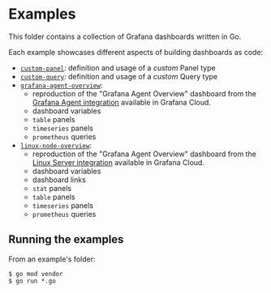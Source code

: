 # Examples

This folder contains a collection of Grafana dashboards written in Go.

Each example showcases different aspects of building dashboards as code:

* [`custom-panel`](./custom-panel): definition and usage of a _custom_ Panel type
* [`custom-query`](./custom-query): definition and usage of a _custom_ Query type
* [`grafana-agent-overview`](./grafana-agent-overview):
  * reproduction of the "Grafana Agent Overview" dashboard from the [Grafana Agent integration](https://grafana.com/docs/grafana-cloud/monitor-infrastructure/integrations/integration-reference/integration-grafana-agent/) available in Grafana Cloud.
  * dashboard variables
  * `table` panels
  * `timeseries` panels
  * `prometheus` queries
* [`linux-node-overview`](./linux-node-overview):
    * reproduction of the "Grafana Agent Overview" dashboard from the [Linux Server integration](https://grafana.com/docs/grafana-cloud/monitor-infrastructure/integrations/integration-reference/integration-linux-node/#dashboards) available in Grafana Cloud.
    * dashboard variables
    * dashboard links
    * `stat` panels
    * `table` panels
    * `timeseries` panels
    * `prometheus` queries

## Running the examples

From an example's folder:

```console
$ go mod vendor
$ go run *.go
```
